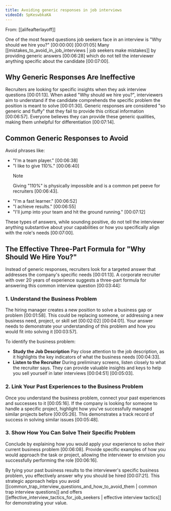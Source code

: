 ```yaml
---
title: Avoiding generic responses in job interviews
videoId: SpKeswbkaKA
---
```


From: [[alifeafterlayoff]] <br/> 

One of the most feared questions job seekers face in an interview is "Why should we hire you?" <a class="yt-timestamp" data-t="00:00:00">[00:00:00]</a> <a class="yt-timestamp" data-t="00:01:05">[00:01:05]</a> Many [[mistakes_to_avoid_in_job_interviews | job seekers make mistakes]] by providing generic answers <a class="yt-timestamp" data-t="00:06:28">[00:06:28]</a> which do not tell the interviewer anything specific about the candidate <a class="yt-timestamp" data-t="00:07:00">[00:07:00]</a>.

## Why Generic Responses Are Ineffective

Recruiters are looking for specific insights when they ask interview questions <a class="yt-timestamp" data-t="00:01:13">[00:01:13]</a>. When asked "Why should we hire you?", interviewers aim to understand if the candidate comprehends the specific problem the position is meant to solve <a class="yt-timestamp" data-t="00:01:30">[00:01:30]</a>. Generic responses are considered "so generic and fluffy" that they fail to provide this critical information <a class="yt-timestamp" data-t="00:06:57">[00:06:57]</a>. Everyone believes they can provide these generic qualities, making them unhelpful for differentiation <a class="yt-timestamp" data-t="00:07:14">[00:07:14]</a>.

## Common Generic Responses to Avoid

Avoid phrases like:
*   "I'm a team player." <a class="yt-timestamp" data-t="00:06:38">[00:06:38]</a>
*   "I like to give 110%." <a class="yt-timestamp" data-t="00:06:40">[00:06:40]</a>
    > [!NOTE]
    > Giving "110%" is physically impossible and is a common pet peeve for recruiters <a class="yt-timestamp" data-t="00:06:43">[00:06:43]</a>.
*   "I'm a fast learner." <a class="yt-timestamp" data-t="00:06:52">[00:06:52]</a>
*   "I achieve results." <a class="yt-timestamp" data-t="00:06:55">[00:06:55]</a>
*   "I'll jump into your team and hit the ground running." <a class="yt-timestamp" data-t="00:07:12">[00:07:12]</a>

These types of answers, while sounding positive, do not tell the interviewer anything substantive about your capabilities or how you specifically align with the role's needs <a class="yt-timestamp" data-t="00:07:00">[00:07:00]</a>.

## The Effective Three-Part Formula for "Why Should We Hire You?"

Instead of generic responses, recruiters look for a targeted answer that addresses the company's specific needs <a class="yt-timestamp" data-t="00:01:13">[00:01:13]</a>. A corporate recruiter with over 20 years of experience suggests a three-part formula for answering this common interview question <a class="yt-timestamp" data-t="00:03:44">[00:03:44]</a>:

### 1. Understand the Business Problem
The hiring manager creates a new position to solve a business gap or problem <a class="yt-timestamp" data-t="00:01:58">[00:01:58]</a>. This could be replacing someone, or addressing a new business need, project, or skill set <a class="yt-timestamp" data-t="00:02:02">[00:02:02]</a> <a class="yt-timestamp" data-t="00:04:01">[00:04:01]</a>. Your answer needs to demonstrate your understanding of this problem and how you would fit into solving it <a class="yt-timestamp" data-t="00:03:57">[00:03:57]</a>.

To identify the business problem:
*   **Study the Job Description** Pay close attention to the job description, as it highlights the key indicators of what the business needs <a class="yt-timestamp" data-t="00:04:33">[00:04:33]</a>.
*   **Listen to the Recruiter** During preliminary screens, listen closely to what the recruiter says. They can provide valuable insights and keys to help you sell yourself in later interviews <a class="yt-timestamp" data-t="00:04:51">[00:04:51]</a> <a class="yt-timestamp" data-t="00:05:03">[00:05:03]</a>.

### 2. Link Your Past Experiences to the Business Problem
Once you understand the business problem, connect your past experiences and successes to it <a class="yt-timestamp" data-t="00:05:16">[00:05:16]</a>. If the company is looking for someone to handle a specific project, highlight how you've successfully managed similar projects before <a class="yt-timestamp" data-t="00:05:26">[00:05:26]</a>. This demonstrates a track record of success in solving similar issues <a class="yt-timestamp" data-t="00:05:48">[00:05:48]</a>.

### 3. Show How You Can Solve Their Specific Problem
Conclude by explaining how you would apply your experience to solve *their* current business problem <a class="yt-timestamp" data-t="00:06:08">[00:06:08]</a>. Provide specific examples of how you would approach the task or project, allowing the interviewer to envision you successfully performing the role <a class="yt-timestamp" data-t="00:06:16">[00:06:16]</a>.

By tying your past business results to the interviewer's specific business problem, you effectively answer why you should be hired <a class="yt-timestamp" data-t="00:07:21">[00:07:21]</a>. This strategic approach helps you avoid [[common_trap_interview_questions_and_how_to_avoid_them | common trap interview questions]] and offers [[effective_interview_tactics_for_job_seekers | effective interview tactics]] for demonstrating your value.